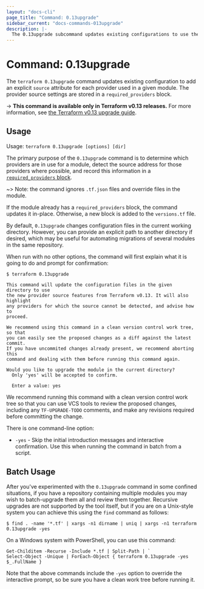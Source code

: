 ```yaml
---
layout: "docs-cli"
page_title: "Command: 0.13upgrade"
sidebar_current: "docs-commands-013upgrade"
description: |-
  The 0.13upgrade subcommand updates existing configurations to use the new provider source features from Terraform 0.13.
---
```


# Command: 0.13upgrade

The `terraform 0.13upgrade` command updates existing configuration to add an
explicit `source` attribute for each provider used in a given module. The
provider source settings are stored in a `required_providers` block.

-> **This command is available only in Terraform v0.13 releases.** For more information, see [the Terraform v0.13 upgrade guide](https://www.terraform.io/upgrade-guides/0-13.html).

## Usage

Usage: `terraform 0.13upgrade [options] [dir]`

The primary purpose of the `0.13upgrade` command is to determine which
providers are in use for a module, detect the source address for those
providers where possible, and record this information in a
[`required_providers` block][required-providers].

[required-providers]: /docs/configuration/terraform.html#specifying-required-provider-versions

~> Note: the command ignores `.tf.json` files and override files in the module.

If the module already has a `required_providers` block, the command updates it
in-place. Otherwise, a new block is added to the `versions.tf` file.

By default, `0.13upgrade` changes configuration files in the current working
directory. However, you can provide an explicit path to another directory if
desired, which may be useful for automating migrations of several modules in
the same repository.

When run with no other options, the command will first explain what it is
going to do and prompt for confirmation:

```
$ terraform 0.13upgrade

This command will update the configuration files in the given directory to use
the new provider source features from Terraform v0.13. It will also highlight
any providers for which the source cannot be detected, and advise how to
proceed.

We recommend using this command in a clean version control work tree, so that
you can easily see the proposed changes as a diff against the latest commit.
If you have uncommited changes already present, we recommend aborting this
command and dealing with them before running this command again.

Would you like to upgrade the module in the current directory?
  Only 'yes' will be accepted to confirm.

  Enter a value: yes
```

We recommend running this command with a clean version control work tree so
that you can use VCS tools to review the proposed changes, including any
`TF-UPGRADE-TODO` comments, and make any revisions required before committing
the change.

There is one command-line option:

* `-yes` - Skip the initial introduction messages and interactive confirmation.
  Use this when running the command in batch from a script.

## Batch Usage

After you've experimented with the `0.13upgrade` command in some confined
situations, if you have a repository containing multiple modules you may
wish to batch-upgrade them all and review them together. Recursive upgrades
are not supported by the tool itself, but if you are on a Unix-style system
you can achieve this using the `find` command as follows:

```
$ find . -name '*.tf' | xargs -n1 dirname | uniq | xargs -n1 terraform 0.13upgrade -yes
```

On a Windows system with PowerShell, you can use this command:

```
Get-Childitem -Recurse -Include *.tf | Split-Path | `
Select-Object -Unique | ForEach-Object { terraform 0.13upgrade -yes $_.FullName }
```

Note that the above commands include the `-yes` option to override the
interactive prompt, so be sure you have a clean work tree before running it.
